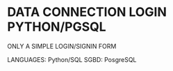 # DATA CONNECTION LOGIN PYTHON/PGSQL

ONLY A SIMPLE LOGIN/SIGNIN FORM

LANGUAGES: Python/SQL
SGBD: PosgreSQL

